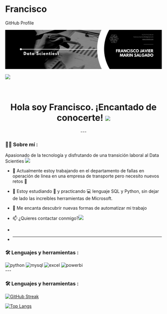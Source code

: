 # Francisco
GitHub Profile
<div id="header" align="center">
  <img decoding="async" 
    src="https://github.com/FranciscoMarin29/Francisco/blob/main/Profile.png" width="800"/>
</div>

[![](https://img.shields.io/badge/LinkedIn-0077B5?style=for-the-badge&logo=linkedin&logoColor=white)](https://www.linkedin.com/in/francisco-mar%C3%ADn-salgado/)


<div id="badges" align="center">
<img decoding="async" src="https://visitor-badge-reloaded.herokuapp.com/badge?page_id=FranciscoMarin29.Francisco&color=00cf00" alt=""/>
<h1>
  Hola soy Francisco. ¡Encantado de conocerte!
  <img decoding="async" src="https://media.giphy.com/media/hvRJCLFzcasrR4ia7z/giphy.gif" width="30px"/>
</h1>
---
 <div id="header" align="left">

### :man_technologist: Sobre mí :

Apasionado de la tecnología y disfrutando de una transición laboral al Data Scienties <img decoding="async" src="https://media.giphy.com/media/WUlplcMpOCEmTGBtBW/giphy.gif" width="30">
* :telescope: Actualmente estoy trabajando en el departamento de fallas en operación de linea en una empresa de transporte   pero necesito nuevos retos :muscle:

* :seedling: Estoy estudiando :blue_book: y practicando :computer: lenguaje SQL y Python, sin dejar de lado las increíbles herramientas de Microsoft.

* :heartbeat: Me encanta descubrir nuevas formas de automatizar mi trabajo

* :mailbox: ¿Quieres contactar conmigo?[![](https://img.shields.io/badge/LinkedIn-0077B5?style=for-the-badge&logo=linkedin&logoColor=white)](https://www.linkedin.com/in/francisco-mar%C3%ADn-salgado/)
* 
* ---

### :hammer_and_wrench: Lenguajes y herramientas :
<div id="header" align="left">
    <img decoding="async" src="https://img.shields.io/badge/Python-3776AB?style=for-the-badge&logo=python&logoColor=white" alt="python"/>
  </a>
    <img decoding="async" src="https://img.shields.io/badge/MySQL-6DB33F?style=for-the-badge&logo=mysql&logoColor=white" alt="mysql"/>
  </a>
 <img decoding="async" src="https://img.shields.io/badge/Microsoft_Excel-217346?style=for-the-badge&logo=microsoft-excel&logoColor=white" alt="excel"/>
  </a>
 <img decoding="async" src="https://img.shields.io/badge/Power_BI-FFBE00?style=for-the-badge&logo=Power-BI&logoColor=white" alt="powerbi"/>
  </a>

</div>
---

### :hammer_and_wrench: Lenguajes y herramientas :
[![GitHub Streak](http://github-readme-streak-stats.herokuapp.com?user=FranciscoMarin29&theme=dark&background=000000)](https://git.io/streak-stats)


[![Top Langs](https://github-readme-stats.vercel.app/api/top-langs/?username=noelianav91&layout=compact&theme=vision-friendly-dark)](https://github.com/anuraghazra/github-readme-stats)
